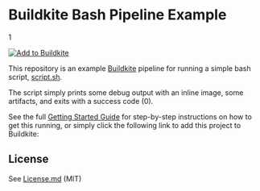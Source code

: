 # Buildkite Bash Pipeline Example

1

[![Add to Buildkite](https://buildkite.com/button.svg)](https://buildkite.com/new)

This repository is an example [Buildkite](https://buildkite.com/) pipeline for running a simple bash script, [script.sh](script.sh).

The script simply prints some debug output with an inline image, some artifacts, and exits with a success code (0).

See the full [Getting Started Guide](https://buildkite.com/docs/guides/getting-started) for step-by-step instructions on how to get this running, or simply click the following link to add this project to Buildkite:

## License

See [License.md](License.md) (MIT)
